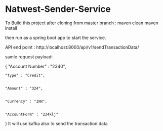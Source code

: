 # Natwest-Sender-Service

To Build this project after cloning from master branch
: maven clean
  maven install
 
then run as a spring boot app to start the service.

API end point : http://localhost:8000/api/v1/sendTransactionData/


samle request payload: 


{
    "Account Number" : "2340",
    
    
    "Type" : "Credit",
    
    
    "Amount" : "324",
    
    
    "Currency" : "INR",
    
    
    "AccountForm" : "234klj"
} 
It will use kafka also to send the transaction data

